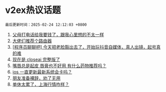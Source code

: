# v2ex热议话题

`最后更新时间：2025-02-24 12:12:03 +0800`

1. [父母打电话给我要钱了，跟我心里想的不太一样](https://www.v2ex.com/t/1113589)
1. [大佬们推荐个路由器](https://www.v2ex.com/t/1113697)
1. [[程序员聊聊吧] 今天把老脸豁出去了，开始玩抖音自媒体，真人出镜，起号真的难](https://www.v2ex.com/t/1113650)
1. [现在是 closeai 完整版了](https://www.v2ex.com/t/1113620)
1. [嘴唇总是起皮 唇膏也不好用 有什么药物推荐吗？](https://www.v2ex.com/t/1113694)
1. [ios 一直更新最新系统会卡吗？](https://www.v2ex.com/t/1113618)
1. [朋友准备裸辞，劝了无用](https://www.v2ex.com/t/1113702)
1. [单休太累了，上海行情咋样？](https://www.v2ex.com/t/1113602)

